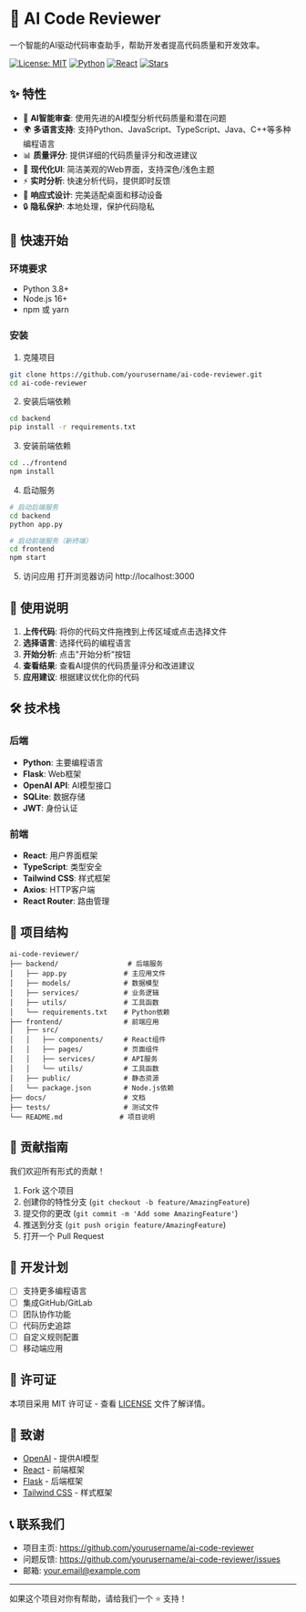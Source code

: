 # 🤖 AI Code Reviewer

一个智能的AI驱动代码审查助手，帮助开发者提高代码质量和开发效率。

[![License: MIT](https://img.shields.io/badge/License-MIT-yellow.svg)](https://opensource.org/licenses/MIT)
[![Python](https://img.shields.io/badge/python-3.8+-blue.svg)](https://www.python.org/downloads/)
[![React](https://img.shields.io/badge/React-18.0+-blue.svg)](https://reactjs.org/)
[![Stars](https://img.shields.io/github/stars/yourusername/ai-code-reviewer?style=social)](https://github.com/yourusername/ai-code-reviewer)

## ✨ 特性

- 🤖 **AI智能审查**: 使用先进的AI模型分析代码质量和潜在问题
- 🌍 **多语言支持**: 支持Python、JavaScript、TypeScript、Java、C++等多种编程语言
- 📊 **质量评分**: 提供详细的代码质量评分和改进建议
- 🎨 **现代化UI**: 简洁美观的Web界面，支持深色/浅色主题
- ⚡ **实时分析**: 快速分析代码，提供即时反馈
- 📱 **响应式设计**: 完美适配桌面和移动设备
- 🔒 **隐私保护**: 本地处理，保护代码隐私

## 🚀 快速开始

### 环境要求

- Python 3.8+
- Node.js 16+
- npm 或 yarn

### 安装

1. 克隆项目
```bash
git clone https://github.com/yourusername/ai-code-reviewer.git
cd ai-code-reviewer
```

2. 安装后端依赖
```bash
cd backend
pip install -r requirements.txt
```

3. 安装前端依赖
```bash
cd ../frontend
npm install
```

4. 启动服务
```bash
# 启动后端服务
cd backend
python app.py

# 启动前端服务（新终端）
cd frontend
npm start
```

5. 访问应用
打开浏览器访问 http://localhost:3000

## 📖 使用说明

1. **上传代码**: 将你的代码文件拖拽到上传区域或点击选择文件
2. **选择语言**: 选择代码的编程语言
3. **开始分析**: 点击"开始分析"按钮
4. **查看结果**: 查看AI提供的代码质量评分和改进建议
5. **应用建议**: 根据建议优化你的代码

## 🛠️ 技术栈

### 后端
- **Python**: 主要编程语言
- **Flask**: Web框架
- **OpenAI API**: AI模型接口
- **SQLite**: 数据存储
- **JWT**: 身份认证

### 前端
- **React**: 用户界面框架
- **TypeScript**: 类型安全
- **Tailwind CSS**: 样式框架
- **Axios**: HTTP客户端
- **React Router**: 路由管理

## 📁 项目结构

```
ai-code-reviewer/
├── backend/                 # 后端服务
│   ├── app.py              # 主应用文件
│   ├── models/             # 数据模型
│   ├── services/           # 业务逻辑
│   ├── utils/              # 工具函数
│   └── requirements.txt    # Python依赖
├── frontend/               # 前端应用
│   ├── src/
│   │   ├── components/     # React组件
│   │   ├── pages/          # 页面组件
│   │   ├── services/       # API服务
│   │   └── utils/          # 工具函数
│   ├── public/             # 静态资源
│   └── package.json        # Node.js依赖
├── docs/                   # 文档
├── tests/                  # 测试文件
└── README.md              # 项目说明
```

## 🤝 贡献指南

我们欢迎所有形式的贡献！

1. Fork 这个项目
2. 创建你的特性分支 (`git checkout -b feature/AmazingFeature`)
3. 提交你的更改 (`git commit -m 'Add some AmazingFeature'`)
4. 推送到分支 (`git push origin feature/AmazingFeature`)
5. 打开一个 Pull Request

## 📝 开发计划

- [ ] 支持更多编程语言
- [ ] 集成GitHub/GitLab
- [ ] 团队协作功能
- [ ] 代码历史追踪
- [ ] 自定义规则配置
- [ ] 移动端应用

## 📄 许可证

本项目采用 MIT 许可证 - 查看 [LICENSE](LICENSE) 文件了解详情。

## 🙏 致谢

- [OpenAI](https://openai.com/) - 提供AI模型
- [React](https://reactjs.org/) - 前端框架
- [Flask](https://flask.palletsprojects.com/) - 后端框架
- [Tailwind CSS](https://tailwindcss.com/) - 样式框架

## 📞 联系我们

- 项目主页: https://github.com/yourusername/ai-code-reviewer
- 问题反馈: https://github.com/yourusername/ai-code-reviewer/issues
- 邮箱: your.email@example.com

---

如果这个项目对你有帮助，请给我们一个 ⭐️ 支持！ 